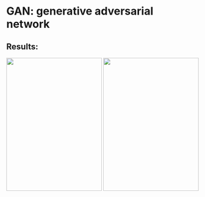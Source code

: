 # GAN: generative adversarial network

## Results:
<p align="center">
<img src="" width="250" height="350">
 <img src="" width="250" height="350">
 </p>
 
 
